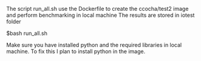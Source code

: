 
The script run_all.sh use the Dockerfile to create the ccocha/test2 image and perform benchmarking in local machine
The results are stored in iotest folder

$bash run_all.sh

Make sure you have installed python and the required libraries in local machine.
To fix this I plan to install python in the image.



